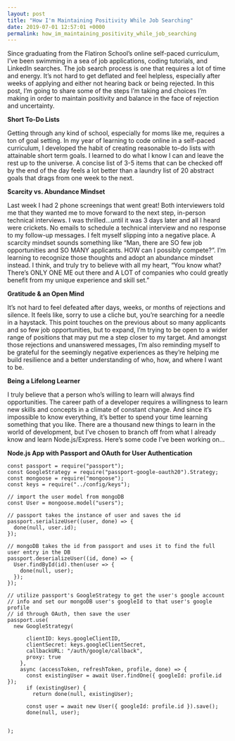 ```yaml
---
layout: post
title: "How I'm Maintaining Positivity While Job Searching"
date: 2019-07-01 12:57:01 +0000
permalink: how_im_maintaining_positivity_while_job_searching
---
```


Since graduating from the Flatiron School’s online self-paced curriculum, I’ve been swimming in a sea of job applications, coding tutorials, and LinkedIn searches. The job search process is one that requires a lot of time and energy. It’s not hard to get deflated and feel helpless, especially after weeks of applying and either not hearing back or being rejected. In this post, I’m going to share some of the steps I’m taking and choices I’m making in order to maintain positivity and balance in the face of rejection and uncertainty.

<strong>Short To-Do Lists</strong>

Getting through any kind of school, especially for moms like me, requires a ton of goal setting. In my year of learning to code online in a self-paced curriculum, I developed the habit of creating reasonable to-do lists with attainable short term goals. I learned to do what I know I can and leave the rest up to the universe. A concise list of 3-5 items that can be checked off by the end of the day feels a lot better than a laundry list of 20 abstract goals that drags from one week to the next.

<strong>Scarcity vs. Abundance Mindset</strong>

Last week I had 2 phone screenings that went great! Both interviewers told me that they wanted me to move forward to the next step, in-person technical interviews. I was thrilled...until it was 3 days later and all I heard were crickets. No emails to schedule a technical interview and no response to my follow-up messages. I felt myself slipping into a negative place. A scarcity mindset sounds something like “Man, there are SO few job opportunities and SO MANY applicants. HOW can I possibly compete?”. I’m learning to recognize those thoughts and adopt an abundance mindset instead. I think, and truly try to believe with all my heart, “You know what? There’s ONLY ONE ME out there and A LOT of companies who could greatly benefit from my unique experience and skill set.”

<strong>Gratitude & an Open Mind</strong>

It’s not hard to feel defeated after days, weeks, or months of rejections and silence. It feels like, sorry to use a cliche but, you’re searching for a needle in a haystack. This point touches on the previous about so many applicants and so few job opportunities, but to expand, I’m trying to be open to a wider range of positions that may put me a step closer to my target. And amongst those rejections and unanswered messages, I’m also reminding myself to be grateful for the seemingly negative experiences as they’re helping me build resilience and a better understanding of who, how, and where I want to be.

<strong>Being a Lifelong Learner</strong>

I truly believe that a person who’s willing to learn will always find opportunities. The career path of a developer requires a willingness to learn new skills and concepts in a climate of constant change. And since it’s impossible to know everything, it’s better to spend your time learning something that you like. There are a thousand new things to learn in the world of development, but I’ve chosen to branch off from what I already know and learn Node.js/Express. Here’s some code I’ve been working on…

<strong>Node.js App with Passport and OAuth for User Authentication</strong>

```
const passport = require("passport");
const GoogleStrategy = require("passport-google-oauth20").Strategy;
const mongoose = require("mongoose");
const keys = require("../config/keys");

// import the user model from mongoDB
const User = mongoose.model("users");

// passport takes the instance of user and saves the id
passport.serializeUser((user, done) => {
  done(null, user.id);
});

// mongoDB takes the id from passport and uses it to find the full user entry in the DB
passport.deserializeUser((id, done) => {
  User.findById(id).then(user => {
    done(null, user);
  });
});

// utilize passport's GoogleStrategy to get the user's google account
// info and set our mongoDB user's googleId to that user's google profile
// id through OAuth, then save the user
passport.use(
  new GoogleStrategy(

      clientID: keys.googleClientID,
      clientSecret: keys.googleClientSecret,
      callbackURL: "/auth/google/callback",
      proxy: true
    },
    async (accessToken, refreshToken, profile, done) => {
      const existingUser = await User.findOne({ googleId: profile.id });
      if (existingUser) {
        return done(null, existingUser);

      const user = await new User({ googleId: profile.id }).save();
      done(null, user);


);

```
